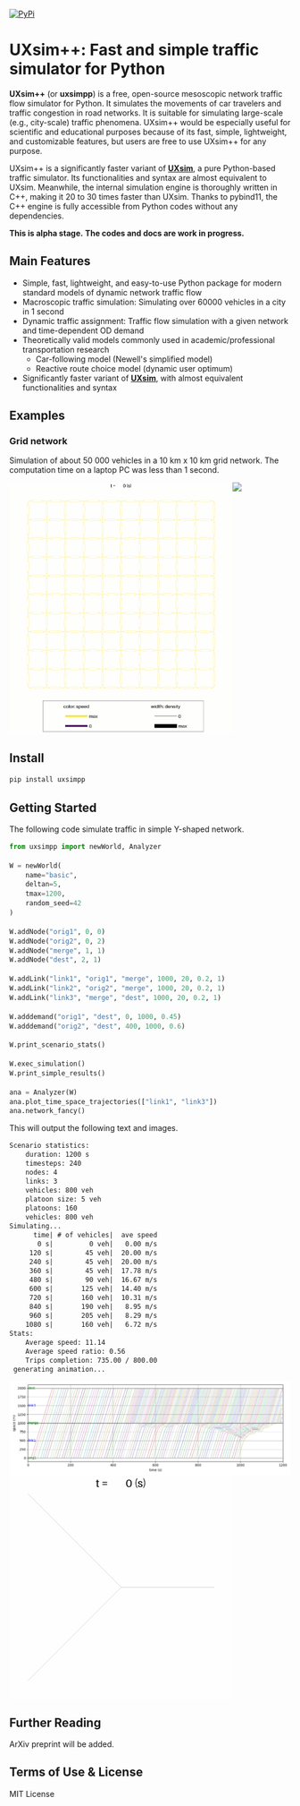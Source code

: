 [![PyPi](https://img.shields.io/pypi/v/uxsimpp.svg)](https://pypi.python.org/pypi/uxsimpp)

# UXsim++: Fast and simple traffic simulator for Python

**UXsim++** (or **uxsimpp**) is a free, open-source mesoscopic network traffic flow simulator for Python. 
It simulates the movements of car travelers and traffic congestion in road networks. 
It is suitable for simulating large-scale (e.g., city-scale) traffic phenomena. 
UXsim++ would be especially useful for scientific and educational purposes because of its fast, simple, lightweight, and customizable features, but users are free to use UXsim++ for any purpose.

UXsim++ is a significantly faster variant of [**UXsim**](https://github.com/toruseo/UXsim), a pure Python-based traffic simulator.
Its functionalities and syntax are almost equivalent to UXsim.
Meanwhile, the internal simulation engine is thoroughly written in C++, making it 20 to 30 times faster than UXsim.
Thanks to pybind11, the C++ engine is fully accessible from Python codes without any dependencies.

**This is alpha stage.**
**The codes and docs are work in progress.**

## Main Features

- Simple, fast, lightweight, and easy-to-use Python package for modern standard models of dynamic network traffic flow
- Macroscopic traffic simulation: Simulating over 60000 vehicles in a city in 1 second
- Dynamic traffic assignment: Traffic flow simulation with a given network and time-dependent OD demand
- Theoretically valid models commonly used in academic/professional transportation research
  - Car-following model (Newell's simplified model)
  - Reactive route choice model (dynamic user optimum)
- Significantly faster variant of [**UXsim**](https://github.com/toruseo/UXsim), with almost equivalent functionalities and syntax
  
## Examples

### Grid network

Simulation of about 50 000 vehicles in a 10 km x 10 km grid network.
The computation time on a laptop PC was less than 1 second.
<div style="display: flex; align-items: flex-start;">
<img src="https://raw.githubusercontent.com/toruseo/UXsimpp/refs/heads/docs/img/grid_anim_network0.gif" style="vertical-align: top;" width="400"/>
<img src="https://raw.githubusercontent.com/toruseo/UXsimpp/refs/heads/docs/img/grid_anim_network_fancy.gif" style="vertical-align: top;" width="400"/>
</div>

## Install

```bash
pip install uxsimpp
```

## Getting Started

The following code simulate traffic in simple Y-shaped network.
```python
from uxsimpp import newWorld, Analyzer

W = newWorld(
    name="basic",
    deltan=5,
    tmax=1200,
    random_seed=42
)

W.addNode("orig1", 0, 0)
W.addNode("orig2", 0, 2)
W.addNode("merge", 1, 1)
W.addNode("dest", 2, 1)

W.addLink("link1", "orig1", "merge", 1000, 20, 0.2, 1)
W.addLink("link2", "orig2", "merge", 1000, 20, 0.2, 1)
W.addLink("link3", "merge", "dest", 1000, 20, 0.2, 1)

W.adddemand("orig1", "dest", 0, 1000, 0.45)
W.adddemand("orig2", "dest", 400, 1000, 0.6)

W.print_scenario_stats()

W.exec_simulation()
W.print_simple_results()

ana = Analyzer(W)
ana.plot_time_space_trajectories(["link1", "link3"])
ana.network_fancy()
```

This will output the following text and images.
```
Scenario statistics:
    duration: 1200 s
    timesteps: 240
    nodes: 4
    links: 3
    vehicles: 800 veh
    platoon size: 5 veh
    platoons: 160
    vehicles: 800 veh
Simulating...
      time| # of vehicles|  ave speed
       0 s|         0 veh|   0.00 m/s
     120 s|        45 veh|  20.00 m/s
     240 s|        45 veh|  20.00 m/s
     360 s|        45 veh|  17.78 m/s
     480 s|        90 veh|  16.67 m/s
     600 s|       125 veh|  14.40 m/s
     720 s|       160 veh|  10.31 m/s
     840 s|       190 veh|   8.95 m/s
     960 s|       205 veh|   8.29 m/s
    1080 s|       160 veh|   6.72 m/s
Stats:
    Average speed: 11.14
    Average speed ratio: 0.56
    Trips completion: 735.00 / 800.00
 generating animation...
```

<div style="display: flex; align-items: flex-start;">
<img src="https://raw.githubusercontent.com/toruseo/UXsimpp/refs/heads/docs/img/example_traj.png" style="vertical-align: top;" width="800"/>
</div>
<div style="display: flex; align-items: flex-start;">
<img src="https://raw.githubusercontent.com/toruseo/UXsimpp/refs/heads/docs/img/example_anim.gif" style="vertical-align: top;" width="400"/>
</div>

## Further Reading

ArXiv preprint will be added.

## Terms of Use & License

MIT License
